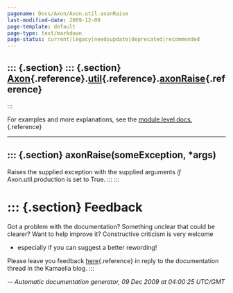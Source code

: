 ```yaml
---
pagename: Docs/Axon/Axon.util.axonRaise
last-modified-date: 2009-12-09
page-template: default
page-type: text/markdown
page-status: current|legacy|needsupdate|deprecated|recommended
---
```

::: {.section}
::: {.section}
[Axon](/Docs/Axon/Axon.html){.reference}.[util](/Docs/Axon/Axon.util.html){.reference}.[axonRaise](/Docs/Axon/Axon.util.axonRaise.html){.reference}
---------------------------------------------------------------------------------------------------------------------------------------------------
:::

For examples and more explanations, see the [module level
docs.](/Docs/Axon/Axon.util.html){.reference}

------------------------------------------------------------------------

::: {.section}
axonRaise(someException, \*args)
--------------------------------

Raises the supplied exception with the supplied arguments *if*
Axon.util.production is set to True.
:::
:::

::: {.section}
Feedback
========

Got a problem with the documentation? Something unclear that could be
clearer? Want to help improve it? Constructive criticism is very welcome
- especially if you can suggest a better rewording!

Please leave you feedback
[here](../../../cgi-bin/blog/blog.cgi?rm=viewpost&nodeid=1142023701){.reference}
in reply to the documentation thread in the Kamaelia blog.
:::

*\-- Automatic documentation generator, 09 Dec 2009 at 04:00:25 UTC/GMT*
